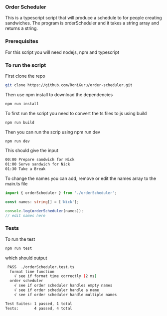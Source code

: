 ### Order Scheduler

This is a typescript script that will produce a schedule to for
people creating sandwiches. The program is orderScheduler and it takes a string array and returns a string.

### Prerequisites

For this script you will need nodejs, npm and typescript

### To run the script

First clone the repo

```sh
git clone https://github.com/RoniGuru/order-scheduler.git
```

Then use npm install to download the dependencies

```sh
npm run install
```

To first run the script you need to convert the ts files to js using build

```sh
npm run build
```

Then you can run the scrip using npm run dev

```sh
npm run dev
```

This should give the input

```sh
00:00 Prepare sandwich for Nick
01:00 Serve sandwich for Nick
01:30 Take a Break
```

To change the names you can add, remove or edit the names array to
the main.ts file

```typescript
import { orderScheduler } from './orderScheduler';

const names: string[] = ['Nick'];

console.log(orderScheduler(names));
// edit names here
```

### Tests

To run the test

```sh
npm run test
```

which should output

```sh
 PASS  ./orderScheduler.test.ts
  format time function
    √ see if format time correctly (2 ms)
  order scheduler
    √ see if order scheduler handles empty names
    √ see if order scheduler handle a name
    √ see if order scheduler handle multiple names

Test Suites: 1 passed, 1 total
Tests:       4 passed, 4 total
```
